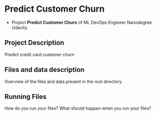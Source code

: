 # Predict Customer Churn

- Project **Predict Customer Churn** of ML DevOps Engineer Nanodegree Udacity

## Project Description
Predict credit card customer churn

## Files and data description
Overview of the files and data present in the root directory. 

## Running Files
How do you run your files? What should happen when you run your files?



